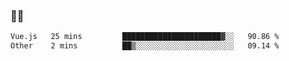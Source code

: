 ### 👨‍💻

<!--START_SECTION:waka-->

```txt
Vue.js   25 mins         ██████████████████████▓░░   90.86 %
Other    2 mins          ██▒░░░░░░░░░░░░░░░░░░░░░░   09.14 %
```

<!--END_SECTION:waka-->
